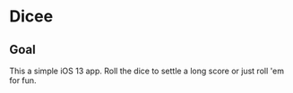 # Dicee

## Goal

This a simple iOS 13 app. Roll the dice to settle a long score or just roll 'em for fun.